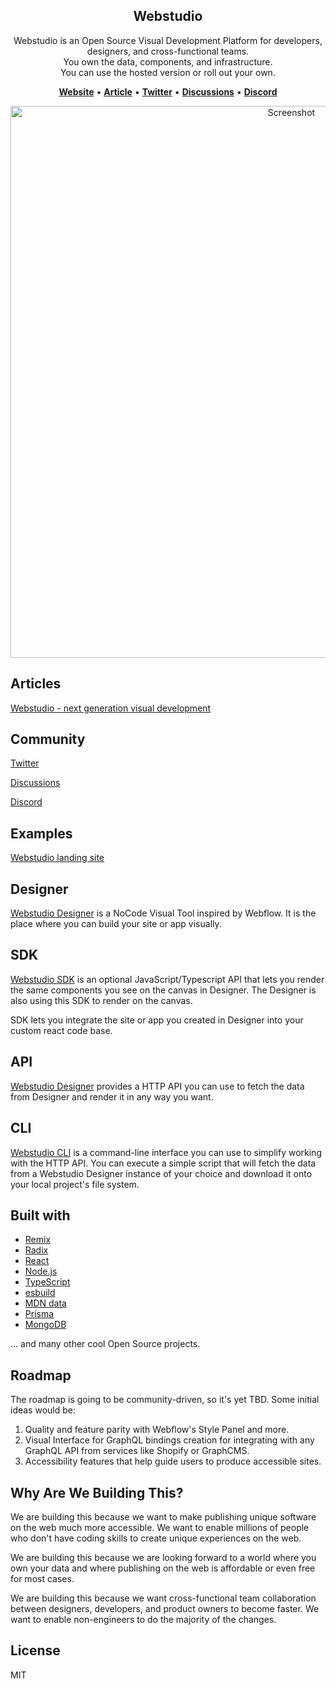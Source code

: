 <section align="center">
   <h1>Webstudio</h1>

   Webstudio is an Open Source Visual Development Platform for developers, designers, and cross-functional teams.<br />
   You own the data, components, and infrastructure.<br /> 
   You can use the hosted version or roll out your own.

   [__Website__](https://webstudio.is) • [__Article__](https://dev.to/oleg008/webstudio-next-generation-visual-development-4d0d) • [__Twitter__](https://twitter.com/webstudiois) • [__Discussions__](https://github.com/webstudio-is/webstudio/discussions) • [__Discord__](https://discord.gg/Tfdr3u8x)
   
   <img width="883" alt="Screenshot" src="https://user-images.githubusercontent.com/52824/159119092-0f2f22d9-846d-4f89-95fd-41b7f18f3aee.png">

</section>


## Articles

[Webstudio - next generation visual development](https://dev.to/oleg008/webstudio-next-generation-visual-development-4d0d)

## Community

[Twitter](https://twitter.com/webstudiois) 

[Discussions](https://github.com/webstudio-is/webstudio/discussions)

[Discord](https://discord.gg/Tfdr3u8x)

## Examples

[Webstudio landing site](https://github.com/webstudio-is/webstudio-landing)

## Designer

   [Webstudio Designer](https://github.com/webstudio-is/webstudio-designer) is a NoCode Visual Tool inspired by Webflow. It is the place where you can build your site or app visually.

## SDK

   [Webstudio SDK](https://github.com/webstudio-is/webstudio-sdk) is an optional JavaScript/Typescript API that lets you render the same components you see on the canvas in Designer. The Designer is also using this SDK to render on the canvas.

   SDK lets you integrate the site or app you created in Designer into your custom react code base.

## API

   [Webstudio Designer](https://github.com/webstudio-is/webstudio-designer) provides a HTTP API you can use to fetch the data from Designer and render it in any way you want.   

## CLI

   [Webstudio CLI](https://github.com/webstudio-is/webstudio-cli) is a command-line interface you can use to simplify working with the HTTP API. You can execute a simple script that will fetch the data from a Webstudio Designer instance of your choice and download it onto your local project's file system.

## Built with

- [Remix](https://remix.run/)
- [Radix](https://www.radix-ui.com/)
- [React](https://reactjs.org/)
- [Node.js](https://nodejs.org/)
- [TypeScript](https://www.typescriptlang.org/)
- [esbuild](https://esbuild.github.io/)
- [MDN data](https://github.com/mdn/data)
- [Prisma](https://www.prisma.io/)
- [MongoDB](https://www.mongodb.com/)

... and many other cool Open Source projects.

## Roadmap

The roadmap is going to be community-driven, so it's yet TBD. Some initial ideas would be:

1. Quality and feature parity with Webflow's Style Panel and more.
2. Visual Interface for GraphQL bindings creation for integrating with any GraphQL API from services like Shopify or GraphCMS.
3. Accessibility features that help guide users to produce accessible sites.

## Why Are We Building This?

We are building this because we want to make publishing unique software on the web much more accessible. We want to enable millions of people who don't have coding skills to create unique experiences on the web.

We are building this because we are looking forward to a world where you own your data and where publishing on the web is affordable or even free for most cases.

We are building this because we want cross-functional team collaboration between designers, developers, and product owners to become faster. We want to enable non-engineers to do the majority of the changes.

## License

MIT
